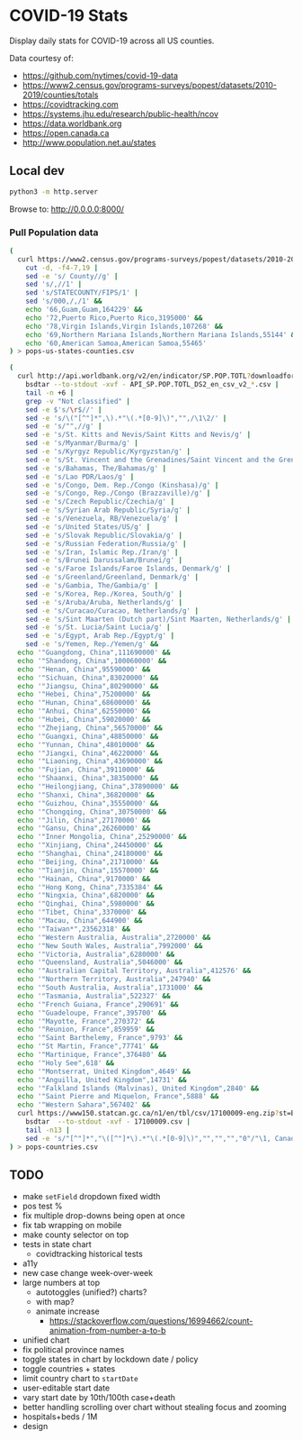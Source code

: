 # COVID-19 Stats

Display daily stats for COVID-19 across all US counties.

Data courtesy of:
- https://github.com/nytimes/covid-19-data
- https://www2.census.gov/programs-surveys/popest/datasets/2010-2019/counties/totals
- https://covidtracking.com
- https://systems.jhu.edu/research/public-health/ncov
- https://data.worldbank.org
- https://open.canada.ca
- http://www.population.net.au/states

## Local dev

```bash
python3 -m http.server
```

Browse to: http://0.0.0.0:8000/

### Pull Population data

```bash
(
  curl https://www2.census.gov/programs-surveys/popest/datasets/2010-2019/counties/totals/co-est2019-alldata.csv |
    cut -d, -f4-7,19 |
    sed -e 's/ County//g' |
    sed 's/,//1' |
    sed 's/STATECOUNTY/FIPS/1' |
    sed 's/000,/,/1' &&
    echo '66,Guam,Guam,164229' &&
    echo '72,Puerto Rico,Puerto Rico,3195000' &&
    echo '78,Virgin Islands,Virgin Islands,107268' &&
    echo '69,Northern Mariana Islands,Northern Mariana Islands,55144' &&
    echo '60,American Samoa,American Samoa,55465'
) > pops-us-states-counties.csv
```

```bash
(
  curl http://api.worldbank.org/v2/en/indicator/SP.POP.TOTL?downloadformat=csv |
    bsdtar --to-stdout -xvf - API_SP.POP.TOTL_DS2_en_csv_v2_*.csv |
    tail -n +6 |
    grep -v "Not classified" |
    sed -e $'s/\r$//' |
    sed -e 's/\("[^"]*",\).*"\(.*[0-9]\)","",/\1\2/' |
    sed -e 's/"",//g' |
    sed -e 's/St. Kitts and Nevis/Saint Kitts and Nevis/g' |
    sed -e 's/Myanmar/Burma/g' |
    sed -e 's/Kyrgyz Republic/Kyrgyzstan/g' |
    sed -e 's/St. Vincent and the Grenadines/Saint Vincent and the Grenadines/g' |
    sed -e 's/Bahamas, The/Bahamas/g' |
    sed -e 's/Lao PDR/Laos/g' |
    sed -e 's/Congo, Dem. Rep./Congo (Kinshasa)/g' |
    sed -e 's/Congo, Rep./Congo (Brazzaville)/g' |
    sed -e 's/Czech Republic/Czechia/g' |
    sed -e 's/Syrian Arab Republic/Syria/g' |
    sed -e 's/Venezuela, RB/Venezuela/g' |
    sed -e 's/United States/US/g' |
    sed -e 's/Slovak Republic/Slovakia/g' |
    sed -e 's/Russian Federation/Russia/g' |
    sed -e 's/Iran, Islamic Rep./Iran/g' |
    sed -e 's/Brunei Darussalam/Brunei/g' |
    sed -e 's/Faroe Islands/Faroe Islands, Denmark/g' |
    sed -e 's/Greenland/Greenland, Denmark/g' |
    sed -e 's/Gambia, The/Gambia/g' |
    sed -e 's/Korea, Rep./Korea, South/g' |
    sed -e 's/Aruba/Aruba, Netherlands/g' |
    sed -e 's/Curacao/Curacao, Netherlands/g' |
    sed -e 's/Sint Maarten (Dutch part)/Sint Maarten, Netherlands/g' |
    sed -e 's/St. Lucia/Saint Lucia/g' |
    sed -e 's/Egypt, Arab Rep./Egypt/g' |
    sed -e 's/Yemen, Rep./Yemen/g' &&
  echo '"Guangdong, China",111690000' &&
  echo '"Shandong, China",100060000' &&
  echo '"Henan, China",95590000' &&
  echo '"Sichuan, China",83020000' &&
  echo '"Jiangsu, China",80290000' &&
  echo '"Hebei, China",75200000' &&
  echo '"Hunan, China",68600000' &&
  echo '"Anhui, China",62550000' &&
  echo '"Hubei, China",59020000' &&
  echo '"Zhejiang, China",56570000' &&
  echo '"Guangxi, China",48850000' &&
  echo '"Yunnan, China",48010000' &&
  echo '"Jiangxi, China",46220000' &&
  echo '"Liaoning, China",43690000' &&
  echo '"Fujian, China",39110000' &&
  echo '"Shaanxi, China",38350000' &&
  echo '"Heilongjiang, China",37890000' &&
  echo '"Shanxi, China",36820000' &&
  echo '"Guizhou, China",35550000' &&
  echo '"Chongqing, China",30750000' &&
  echo '"Jilin, China",27170000' &&
  echo '"Gansu, China",26260000' &&
  echo '"Inner Mongolia, China",25290000' &&
  echo '"Xinjiang, China",24450000' &&
  echo '"Shanghai, China",24180000' &&
  echo '"Beijing, China",21710000' &&
  echo '"Tianjin, China",15570000' &&
  echo '"Hainan, China",9170000' &&
  echo '"Hong Kong, China",7335384' &&
  echo '"Ningxia, China",6820000' &&
  echo '"Qinghai, China",5980000' &&
  echo '"Tibet, China",3370000' &&
  echo '"Macau, China",644900' &&
  echo '"Taiwan*",23562318' &&
  echo '"Western Australia, Australia",2720000' &&
  echo '"New South Wales, Australia",7992000' &&
  echo '"Victoria, Australia",6280000' &&
  echo '"Queensland, Australia",5046000' &&
  echo '"Australian Capital Territory, Australia",412576' &&
  echo '"Northern Territory, Australia",247940' &&
  echo '"South Australia, Australia",1731000' &&
  echo '"Tasmania, Australia",522327' &&
  echo '"French Guiana, France",290691' &&
  echo '"Guadeloupe, France",395700' &&
  echo '"Mayotte, France",270372' &&
  echo '"Reunion, France",859959' &&
  echo '"Saint Barthelemy, France",9793' &&
  echo '"St Martin, France",77741' &&
  echo '"Martinique, France",376480' &&
  echo '"Holy See",618' &&
  echo '"Montserrat, United Kingdom",4649' &&
  echo '"Anguilla, United Kingdom",14731' &&
  echo '"Falkland Islands (Malvinas), United Kingdom",2840' &&
  echo '"Saint Pierre and Miquelon, France",5888' &&
  echo '"Western Sahara",567402' &&
  curl https://www150.statcan.gc.ca/n1/en/tbl/csv/17100009-eng.zip?st=BvQiI4lH |
    bsdtar  --to-stdout -xvf - 17100009.csv |
    tail -n13 |
    sed -e 's/"[^"]*","\([^"]*\).*"\(.*[0-9]\)","","","","0"/"\1, Canada",\2/' \
) > pops-countries.csv
```

## TODO

- make `setField` dropdown fixed width
- pos test %
- fix multiple drop-downs being open at once
- fix tab wrapping on mobile
- make county selector on top
- tests in state chart
  - covidtracking historical tests
- a11y
- new case change week-over-week
- large numbers at top
  - autotoggles (unified?) charts?
  - with map?
  - animate increase
    - https://stackoverflow.com/questions/16994662/count-animation-from-number-a-to-b
- unified chart
- fix political province names
- toggle states in chart by lockdown date / policy
- toggle countries + states
- limit country chart to `startDate`
- user-editable start date
- vary start date by 10th/100th case+death
- better handling scrolling over chart without stealing focus and zooming
- hospitals+beds / 1M
- design
